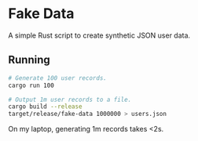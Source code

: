 # Fake Data

A simple Rust script to create synthetic JSON user data.

## Running

```sh
# Generate 100 user records.
cargo run 100                  

# Output 1m user records to a file.
cargo build --release 
target/release/fake-data 1000000 > users.json
```

On my laptop, generating 1m records takes <2s.
